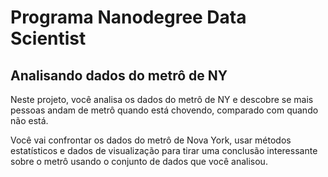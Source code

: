 # Programa Nanodegree Data Scientist

## Analisando dados do metrô de NY
Neste projeto, você analisa os dados do metrô de NY e descobre se mais pessoas andam de metrô quando está chovendo, comparado com quando não está.

Você vai confrontar os dados do metrô de Nova York, usar métodos estatísticos e dados de visualização para tirar uma conclusão interessante sobre o metrô usando o conjunto de dados que você analisou.